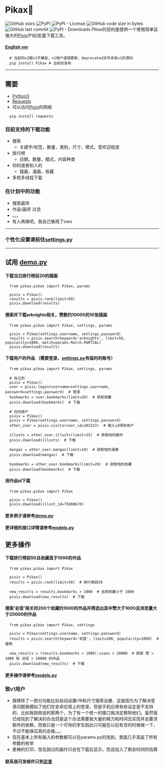 # Pikax:unicorn:
![GitHub stars](https://img.shields.io/github/stars/Redcxx/pikax?color=000&style=flat-square) ![PyPI](https://img.shields.io/pypi/v/pikax?color=000&style=flat-square) ![PyPI - License](https://img.shields.io/pypi/l/pikax?color=000&style=flat-square) ![GitHub code size in bytes](https://img.shields.io/github/languages/code-size/Redcxx/pikax?color=000&style=flat-square) ![GitHub last commit](https://img.shields.io/github/last-commit/Redcxx/pikax?color=000&style=flat-square) ![PyPI - Downloads](https://img.shields.io/pypi/dw/pikax?color=000&style=flat-square)
Pikax的目的是提供一个使用简单且强大的[Pixiv](https://www.pixiv.net/)\[P站\]批量下载工具。
#### [English ver](https://github.com/Redcxx/Pixiv-Crawler/blob/master/README.en.md)

````
  # 当前的v2跟v1不兼容，v1用户谨慎更新，deprecated文件夹有v1的源码
  pip install Pikax # 当前的发布
````
---
## 需要
- [Python3](https://www.python.org/downloads/)
- [Requests](https://2.python-requests.org/en/master/)
- 可以访问[Pixiv](https://www.pixiv.net/)的网络
```
  pip install requests
```
### 目前支持的下载功能
- 搜索
  - 关键字/标签，数量，类别，尺寸，模式，受欢迎程度
- 排行榜
  - 日期，数量，模式，内容种类
- 你的或者别人的
  - 插画，漫画，收藏
- 多核多线程下载

### 在计划中的功能
- 搜索画师
- 作品/画师 过滤
- 。。。
- 有人再做吧，我自己够用了owo
---
### 个性化设置请前往[settings.py](https://github.com/Redcxx/Pixiv-Crawler/blob/master/pikax/settings.py)
---
## 试用 [demo.py](https://github.com/Redcxx/Pixiv-Crawler/blob/master/demo.py)
#### 下载当日排行榜前20的插画
````
  from pikax.pikax import Pikax, params

  pixiv = Pikax()
  results = pixiv.rank(limit=50)
  pixiv.download(results)
````
#### 搜索并下载arknights相关，赞数约10000的10张插画
````
  from pikax.pikax import Pikax, settings, params

  pixiv = Pikax(settings.username, settings.password)
  results = pixiv.search(keyword='arknights', limit=50, popularity=1000, match=params.Match.PARTIAL)
  pixiv.download(results)
````
#### 下载用户的作品 （需要登录，[settings.py](https://github.com/Redcxx/Pixiv-Crawler/blob/master/pikax/settings.py)有临时的账号）
````
  from pikax.pikax import Pikax, settings, params

  # 自己的
  pixiv = Pikax()
  user = pixiv.login(username=settings.username, password=settings.password)  # 登录
  bookmarks = user.bookmarks(limit=20)  # 获取收藏
  pixiv.download(bookmarks)  # 下载

  # 任何用户
  pixiv = Pikax()
  pixiv = Pikax(settings.username, settings.password)
  other_user = pixiv.visits(user_id=201323)  # 输入id得到用户

  illusts = other_user.illusts(limit=25)  # 获取他的画作
  pixiv.download(illusts)  # 下载

  mangas = other_user.mangas(limit=10)  # 获取他的漫画
  pixiv.download(mangas)  # 下载

  bookmarks = other_user.bookmarks(limit=20)  # 获取他的收藏
  pixiv.download(bookmarks)  # 下载
````

#### 用作品id下载
````
  from pikax.pikax import Pikax

  pixiv = Pikax()
  pixiv.download(illust_id=75608670)
````
#### 更多例子请参考[demo.py](https://github.com/Redcxx/Pixiv-Crawler/blob/master/demo.py)
#### 更详细的接口详情请参考[models.py](https://github.com/Redcxx/Pikax/blob/master/pikax/models.py)

## 更多操作
#### 下载排行榜前50且收藏高于1000的作品
````
  from pikax.pikax import Pikax

  pixiv = Pikax()
  results = pixiv.rank(limit=50)  # 排行榜前50

  new_results = results.bookmarks > 1000  # 去除收藏小于 1000
  pixiv.download(new_results)  # 下载
````

#### 搜索'初音'相关的200个收藏约1000的作品并筛选出其中赞大于1000且浏览量大于20000的作品
````
  from pikax.pikax import Pikax, settings

  pixiv = Pikax(settings.username, settings.password)
  results = pixiv.search(keyword='初音', limit=200, popularity=1000)  # 搜索

  new_results = (results.bookmarks > 1000).views > 20000  # 获取 赞 > 1000 和 浏览 > 20000 的作品
  pixiv.download(new_results)  # 下载
````
#### 更多操作请参考[models.py](https://github.com/Redcxx/Pikax/blob/master/pikax/models.py)
### 致v1用户
 - 我移除了一部分功能比如自动设置r18和尺寸搜索设置，这是因为为了解决登录问题我模拟了他们在安卓应用上的登录，但是手机应用有些设定是不支持的，比如我刚刚说的那两个，为了有一个统一的接口我决定移除他们。虽然我已经找到了解决的办法但是这个办法需要我大量的精力和时间去实现并且要求额外的依赖，而我只是一个可怜的学生因此只可能在以后有空的时候做一下，不过不能保证真的会做。。。
 - 现在基本上所有输入的参数都可以在params.py的找到，里面几乎涵盖了所有参数的枚举
 - 更棒的打印，现在跳过的画作只会在下载后显示，而且加入了剩余时间的估算
 
 #### 联系我可发邮件只到[这里](mailto:weilue.luo@student.manchester.ac.uk)